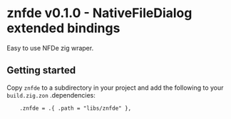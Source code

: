 # znfde v0.1.0 - NativeFileDialog extended bindings

Easy to use NFDe zig wraper.

## Getting started

Copy `znfde` to a subdirectory in your project and add the following to your `build.zig.zon` .dependencies:

```zig
    .znfde = .{ .path = "libs/znfde" },
```
